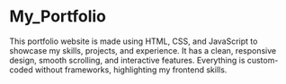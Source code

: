 # My_Portfolio
This portfolio website is made using HTML, CSS, and JavaScript to showcase my skills, projects, and experience. It has a clean, responsive design, smooth scrolling, and interactive features. Everything is custom-coded without frameworks, highlighting my frontend skills.
